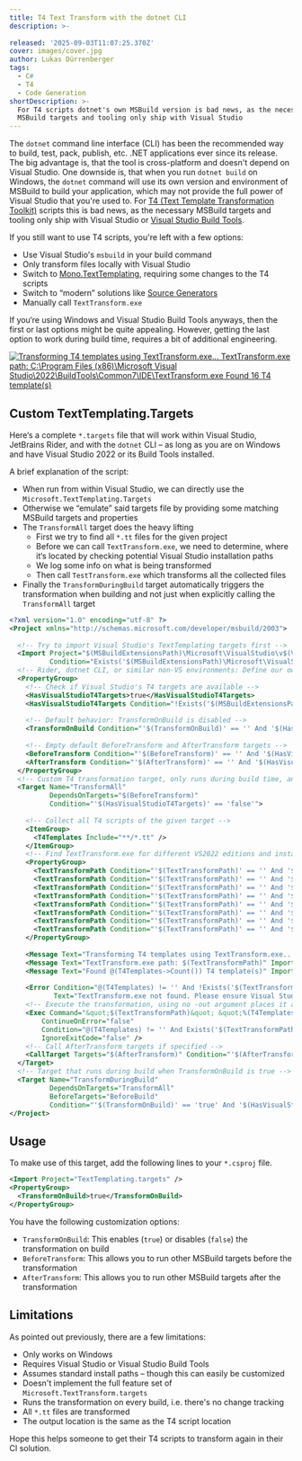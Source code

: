 ```yaml
---
title: T4 Text Transform with the dotnet CLI
description: >-
  
released: '2025-09-03T11:07:25.370Z'
cover: images/cover.jpg
author: Lukas Dürrenberger
tags:
  - C#
  - T4
  - Code Generation
shortDescription: >-
  For T4 scripts dotnet's own MSBuild version is bad news, as the necessary
  MSBuild targets and tooling only ship with Visual Studio
---
```


The `dotnet` command line interface (CLI) has been the recommended way to build, test, pack, publish, etc. .NET applications ever since its release. The big advantage is, that the tool is cross-platform and doesn't depend on Visual Studio. One downside is, that when you run `dotnet build` on Windows, the `dotnet` command will use its own version and environment of MSBuild to build your application, which may not provide the full power of Visual Studio that you're used to. For [T4 (Text Template Transformation Toolkit)](https://www.hanselman.com/blog/t4-text-template-transformation-toolkit-code-generation-best-kept-visual-studio-secret) scripts this is bad news, as the necessary MSBuild targets and tooling only ship with Visual Studio or [Visual Studio Build Tools](https://aka.ms/vs/17/release/vs_BuildTools.exe).

If you still want to use T4 scripts, you're left with a few options:

- Use Visual Studio's `msbuild` in your build command
- Only transform files locally with Visual Studio
- Switch to [Mono.TextTemplating](https://github.com/mono/t4), requiring some changes to the T4 scripts
- Switch to “modern” solutions like [Source Generators](https://devblogs.microsoft.com/dotnet/introducing-c-source-generators/)
- Manually call `TextTransform.exe`

If you‘re using Windows and Visual Studio Build Tools anyways, then the first or last options might be quite appealing. However, getting the last option to work during build time, requires a bit of additional engineering.

[![Transforming T4 templates using TextTransform.exe...
TextTransform.exe path: C:\Program Files (x86)\Microsoft Visual Studio\2022\BuildTools\Common7\IDE\TextTransform.exe
Found 16 T4 template(s)](images/build-message.png)](images/build-message.png)

## Custom TextTemplating.Targets

Here‘s a complete `*.targets` file that will work within Visual Studio, JetBrains Rider, and with the `dotnet` CLI – as long as you are on Windows and have Visual Studio 2022 or its Build Tools installed.

A brief explanation of the script:

- When run from within Visual Studio, we can directly use the `Microsoft.TextTemplating.Targets`
- Otherwise we “emulate” said targets file by providing some matching MSBuild targets and properties
- The `TransformAll` target does the heavy lifting
    - First we try to find all `*.tt` files for the given project
    - Before we can call `TextTransform.exe`, we need to determine, where it‘s located by checking potential Visual Studio installation paths
    - We log some info on what is being transformed
    - Then call `TestTransform.exe` which transforms all the collected files
- Finally the `TransformDuringBuild` target automatically triggers the transformation when building and not just when explicitly calling the `TransformAll` target

```xml
<?xml version="1.0" encoding="utf-8" ?>
<Project xmlns="http://schemas.microsoft.com/developer/msbuild/2003">
   
  <!-- Try to import Visual Studio's TextTemplating targets first -->
  <Import Project="$(MSBuildExtensionsPath)\Microsoft\VisualStudio\v$(VisualStudioVersion)\TextTemplating\Microsoft.TextTemplating.targets"
          Condition="Exists('$(MSBuildExtensionsPath)\Microsoft\VisualStudio\v$(VisualStudioVersion)\TextTemplating\Microsoft.TextTemplating.targets')" />
  <!-- Rider, dotnet CLI, or similar non-VS environments: Define our own T4 transformation -->
  <PropertyGroup>
    <!-- Check if Visual Studio's T4 targets are available -->
    <HasVisualStudioT4Targets>true</HasVisualStudioT4Targets>
    <HasVisualStudioT4Targets Condition="!Exists('$(MSBuildExtensionsPath)\Microsoft\VisualStudio\v$(VisualStudioVersion)\TextTemplating\Microsoft.TextTemplating.targets')">false</HasVisualStudioT4Targets>
     
    <!-- Default behavior: TransformOnBuild is disabled -->
    <TransformOnBuild Condition="'$(TransformOnBuild)' == '' And '$(HasVisualStudioT4Targets)' == 'false'">false</TransformOnBuild>
     
    <!-- Empty default BeforeTransform and AfterTransform targets -->
    <BeforeTransform Condition="'$(BeforeTransform)' == '' And '$(HasVisualStudioT4Targets)' == 'false'"></BeforeTransform>
    <AfterTransform Condition="'$(AfterTransform)' == '' And '$(HasVisualStudioT4Targets)' == 'false'"></AfterTransform>
  </PropertyGroup>
  <!-- Custom T4 transformation target, only runs during build time, and can optionally be called directly -->
  <Target Name="TransformAll"
          DependsOnTargets="$(BeforeTransform)"
          Condition="'$(HasVisualStudioT4Targets)' == 'false'">
     
    <!-- Collect all T4 scripts of the given target -->
    <ItemGroup>
      <T4Templates Include="**/*.tt" />
    </ItemGroup>
    <!-- Find TextTransform.exe for different VS2022 editions and installation paths -->
    <PropertyGroup>
      <TextTransformPath Condition="'$(TextTransformPath)' == '' And '$(ProgramFiles)' != '' And Exists('$(ProgramFiles)\Microsoft Visual Studio\2022\BuildTools\Common7\IDE\TextTransform.exe')">$(ProgramFiles)\Microsoft Visual Studio\2022\BuildTools\Common7\IDE\TextTransform.exe</TextTransformPath>
      <TextTransformPath Condition="'$(TextTransformPath)' == '' And '$(ProgramFiles)' != '' And Exists('$(ProgramFiles)\Microsoft Visual Studio\2022\Enterprise\Common7\IDE\TextTransform.exe')">$(ProgramFiles)\Microsoft Visual Studio\2022\Enterprise\Common7\IDE\TextTransform.exe</TextTransformPath>
      <TextTransformPath Condition="'$(TextTransformPath)' == '' And '$(ProgramFiles)' != '' And Exists('$(ProgramFiles)\Microsoft Visual Studio\2022\Professional\Common7\IDE\TextTransform.exe')">$(ProgramFiles)\Microsoft Visual Studio\2022\Professional\Common7\IDE\TextTransform.exe</TextTransformPath>
      <TextTransformPath Condition="'$(TextTransformPath)' == '' And '$(ProgramFiles)' != '' And Exists('$(ProgramFiles)\Microsoft Visual Studio\2022\Community\Common7\IDE\TextTransform.exe')">$(ProgramFiles)\Microsoft Visual Studio\2022\Community\Common7\IDE\TextTransform.exe</TextTransformPath>
      <TextTransformPath Condition="'$(TextTransformPath)' == '' And '$(MSBuildProgramFiles32)' != '' And Exists('$(MSBuildProgramFiles32)\Microsoft Visual Studio\2022\BuildTools\Common7\IDE\TextTransform.exe')">$(MSBuildProgramFiles32)\Microsoft Visual Studio\2022\BuildTools\Common7\IDE\TextTransform.exe</TextTransformPath>
      <TextTransformPath Condition="'$(TextTransformPath)' == '' And '$(MSBuildProgramFiles32)' != '' And Exists('$(MSBuildProgramFiles32)\Microsoft Visual Studio\2022\Enterprise\Common7\IDE\TextTransform.exe')">$(MSBuildProgramFiles32)\Microsoft Visual Studio\2022\Enterprise\Common7\IDE\TextTransform.exe</TextTransformPath>
      <TextTransformPath Condition="'$(TextTransformPath)' == '' And '$(MSBuildProgramFiles32)' != '' And Exists('$(MSBuildProgramFiles32)\Microsoft Visual Studio\2022\Professional\Common7\IDE\TextTransform.exe')">$(MSBuildProgramFiles32)\Microsoft Visual Studio\2022\Professional\Common7\IDE\TextTransform.exe</TextTransformPath>
      <TextTransformPath Condition="'$(TextTransformPath)' == '' And '$(MSBuildProgramFiles32)' != '' And Exists('$(MSBuildProgramFiles32)\Microsoft Visual Studio\2022\Community\Common7\IDE\TextTransform.exe')">$(MSBuildProgramFiles32)\Microsoft Visual Studio\2022\Community\Common7\IDE\TextTransform.exe</TextTransformPath>
    </PropertyGroup>
     
    <Message Text="Transforming T4 templates using TextTransform.exe..." Importance="high" />
    <Message Text="TextTransform.exe path: $(TextTransformPath)" Importance="high" />
    <Message Text="Found @(T4Templates->Count()) T4 template(s)" Importance="high" />
     
    <Error Condition="@(T4Templates) != '' And !Exists('$(TextTransformPath)')"
           Text="TextTransform.exe not found. Please ensure Visual Studio 2022 is installed or manually set the TextTransformPath property." />
    <!-- Execute the transformation, using no -out argument places it at the same location as the script with the extension specified in the script -->
    <Exec Command="&quot;$(TextTransformPath)&quot; &quot;%(T4Templates.FullPath)&quot;"
        ContinueOnError="false"
        Condition="@(T4Templates) != '' And Exists('$(TextTransformPath)')"
        IgnoreExitCode="false" />
    <!-- Call AfterTransform targets if specified -->
    <CallTarget Targets="$(AfterTransform)" Condition="'$(AfterTransform)' != ''" />
  </Target>
  <!-- Target that runs during build when TransformOnBuild is true -->
  <Target Name="TransformDuringBuild"
          DependsOnTargets="TransformAll"
          BeforeTargets="BeforeBuild"
          Condition="'$(TransformOnBuild)' == 'true' And '$(HasVisualStudioT4Targets)' == 'false'" />
</Project>
```

## Usage

To make use of this target, add the following lines to your `*.csproj` file.

```xml
<Import Project="TextTemplating.targets" />
<PropertyGroup>
  <TransformOnBuild>true</TransformOnBuild>
</PropertyGroup>
```

You have the following customization options:

- `TransformOnBuild`: This enables (`true`) or disables (`false`) the transformation on build
- `BeforeTransform`: This allows you to run other MSBuild targets before the transformation
- `AfterTransform`: This allows you to run other MSBuild targets after the transformation

## Limitations

As pointed out previously, there are a few limitations:

- Only works on Windows
- Requires Visual Studio or Visual Studio Build Tools
- Assumes standard install paths – though this can easily be customized
- Doesn't implement the full feature set of `Microsoft.TextTransform.targets`
- Runs the transformation on every build, i.e. there's no change tracking
- All `*.tt` files are transformed
- The output location is the same as the T4 script location

Hope this helps someone to get their T4 scripts to transform again in their CI solution.